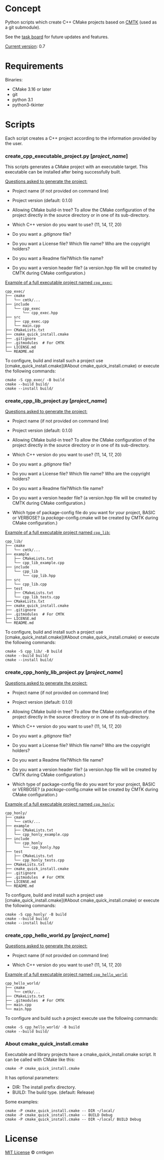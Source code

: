 # Concept

Python scripts which create C++ CMake projects based on [CMTK](https://github.com/arapelle/cmtk) (used as a git submodule).

See the [task board](https://app.gitkraken.com/glo/board/X0RDeiQxbQAR6DqV) for future updates and features.

<u>Current version</u>: 0.7

# Requirements

Binaries:

- CMake 3.16 or later
- git
- python 3.1
- python3-tkinter

# Scripts

Each script creates a C++ project according to the information provided by the user.

### create_cpp_executable_project.py  [*project_name*]

This scripts generates a CMake project with an executable target. This executable can be installed after being successfully built.

<u>Questions asked to generate the project:</u>

- Project name (if not provided on command line)

- Project version (default: 0.1.0)
- Allowing CMake build-in tree? To allow the CMake configuration of the project directly in the source directory or in one of its sub-directory.
- Which C++ version do you want to use? (11, 14, 17, 20)
- Do you want a *.gitignore* file?
- Do you want a License file? Which file name? Who are the copyright holders?
- Do you want a Readme file?Which file name?
- Do you want a version header file? (a version.hpp file will be created by CMTK during CMake configuration.)

<u>Example of a full executable project named `cpp_exec`:</u>

```
cpp_exec/
├── cmake
│   └── cmtk/...
├── include
│   └── cpp_exec
│       └── cpp_exec.hpp
├── src
│   ├── cpp_exec.cpp
│   └── main.cpp
├── CMakeLists.txt
├── cmake_quick_install.cmake
├── .gitignore
├── .gitmodules  # For CMTK
├── LICENSE.md
└── README.md
```

To configure, build and install such a project use [cmake_quick_install.cmake](#About cmake_quick_install.cmake) or execute the following commands:

```
cmake -S cpp_exec/ -B build
cmake --build build/
cmake --install build/
```

### create_cpp_lib_project.py  [*project_name*]

<u>Questions asked to generate the project:</u>

- Project name (if not provided on command line)

- Project version (default: 0.1.0)
- Allowing CMake build-in tree? To allow the CMake configuration of the project directly in the source directory or in one of its sub-directory.
- Which C++ version do you want to use? (11, 14, 17, 20)
- Do you want a *.gitignore* file?
- Do you want a License file? Which file name? Who are the copyright holders?
- Do you want a Readme file?Which file name?
- Do you want a version header file? (a version.hpp file will be created by CMTK during CMake configuration.)

- Which type of package-config file do you want for your project, BASIC or VERBOSE? (a *package*-config.cmake will be created by CMTK during CMake configuration.)

<u>Example of a full executable project named `cpp_lib`:</u>

```
cpp_lib/
├── cmake
│   └── cmtk/...
├── example
│   ├── CMakeLists.txt
│   └── cpp_lib_example.cpp
├── include
│   └── cpp_lib
│       └── cpp_lib.hpp
├── src
│   └── cpp_lib.cpp
├── test
│   ├── CMakeLists.txt
│   └── cpp_lib_tests.cpp
├── CMakeLists.txt
├── cmake_quick_install.cmake
├── .gitignore
├── .gitmodules  # For CMTK
├── LICENSE.md
└── README.md
```

To configure, build and install such a project use [cmake_quick_install.cmake](#About cmake_quick_install.cmake) or execute the following commands:

```
cmake -S cpp_lib/ -B build
cmake --build build/
cmake --install build/
```

### create_cpp_honly_lib_project.py  [*project_name*]

<u>Questions asked to generate the project:</u>

- Project name (if not provided on command line)

- Project version (default: 0.1.0)
- Allowing CMake build-in tree? To allow the CMake configuration of the project directly in the source directory or in one of its sub-directory.
- Which C++ version do you want to use? (11, 14, 17, 20)
- Do you want a *.gitignore* file?
- Do you want a License file? Which file name? Who are the copyright holders?
- Do you want a Readme file?Which file name?
- Do you want a version header file? (a version.hpp file will be created by CMTK during CMake configuration.)

- Which type of package-config file do you want for your project, BASIC or VERBOSE? (a *package*-config.cmake will be created by CMTK during CMake configuration.)

<u>Example of a full executable project named `cpp_honly`:</u>

```
cpp_honly/
├── cmake
│   └── cmtk/...
├── example
│   ├── CMakeLists.txt
│   └── cpp_honly_example.cpp
├── include
│   └── cpp_honly
│       └── cpp_honly.hpp
├── test
│   ├── CMakeLists.txt
│   └── cpp_honly_tests.cpp
├── CMakeLists.txt
├── cmake_quick_install.cmake
├── .gitignore
├── .gitmodules  # For CMTK
├── LICENSE.md
└── README.md
```

To configure, build and install such a project use [cmake_quick_install.cmake](#About cmake_quick_install.cmake) or execute the following commands:

```
cmake -S cpp_honly/ -B build
cmake --build build/
cmake --install build/
```

### create_cpp_hello_world.py  [*project_name*]

<u>Questions asked to generate the project:</u>

- Project name (if not provided on command line)

- Which C++ version do you want to use? (11, 14, 17, 20)

<u>Example of a full executable project named `cpp_hello_world`:</u>

```
cpp_hello_world/
├── cmake
│   └── cmtk/...
├── CMakeLists.txt
├── .gitmodules  # For CMTK
├── main.cpp
└── main.hpp
```

To configure and build such a project execute use the following commands:

```
cmake -S cpp_hello_world/ -B build
cmake --build build/
```

### About cmake_quick_install.cmake

Executable and library projects have a cmake_quick_install.cmake script. It can be called with CMake like this:

`cmake -P cmake_quick_install.cmake`

It has optional parameters:

- DIR: 	The install prefix directory.
- BUILD: 	The build type. (default: Release)

Some examples:

```
cmake -P cmake_quick_install.cmake -- DIR ~/local/
cmake -P cmake_quick_install.cmake -- BUILD Debug
cmake -P cmake_quick_install.cmake -- DIR ~/local/ BUILD Debug
```

# License

[MIT License](./LICENSE.md) © cmtkgen